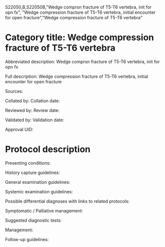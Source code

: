 S22050,B,S22050B,"Wedge comprsn fracture of T5-T6 vertebra, init for opn fx", "Wedge compression fracture of T5-T6 vertebra, initial encounter for open fracture","Wedge compression fracture of T5-T6 vertebra"
# Category title: Wedge compression fracture of T5-T6 vertebra

Abbreviated description: Wedge comprsn fracture of T5-T6 vertebra, init for opn fx

Full description: Wedge compression fracture of T5-T6 vertebra, initial encounter for open fracture

Sources:

Collated by:
Collation date:

Reviewed by:
Review date:

Validated by:
Validation date:

Approval UID:

# Protocol description

Presenting conditions:

History capture guidelines:

General examination guidelines:

Systemic examination guidelines:

Possible differential diagnoses with links to related protocols:

Symptomatic / Palliative management:

Suggested diagnostic tests:

Management:

Follow-up guidelines:

